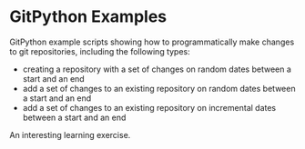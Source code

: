 # GitPython Examples

GitPython example scripts showing how to programmatically make changes to git repositories, including
the following types:

- creating a repository with a set of changes on random dates between a start and an end
- add a set of changes to an existing repository on random dates between a start and an end
- add a set of changes to an existing repository on incremental dates between a start and an end

An interesting learning exercise.
